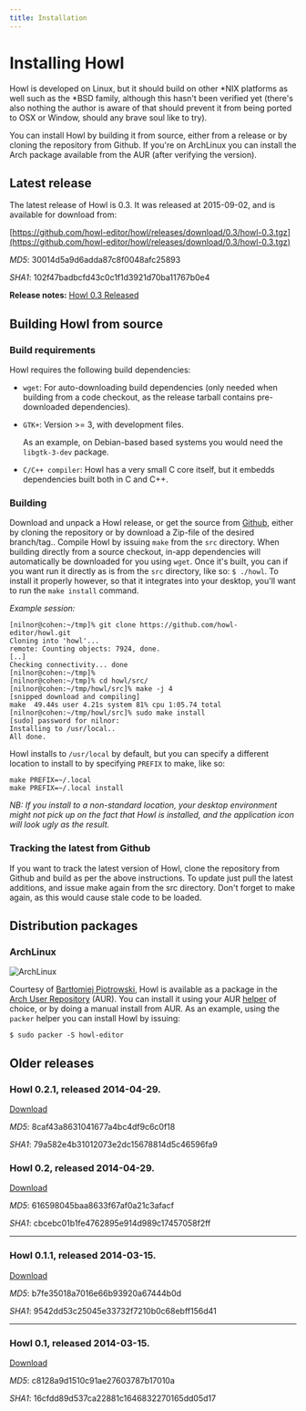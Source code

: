```yaml
---
title: Installation
---
```


# Installing Howl

Howl is developed on Linux, but it should build on other \*NIX platforms as well
such as the \*BSD family, although this hasn't been verified yet (there's also
nothing the author is aware of that should prevent it from being ported to OSX
or Window, should any brave soul like to try).

You can install Howl by building it from source, either from a release or by
cloning the repository from Github. If you're on ArchLinux you can install the
Arch package available from the AUR (after verifying the version).

## Latest release

The latest release of Howl is 0.3. It was released at 2015-09-02, and is
available for download from:

[https://github.com/howl-editor/howl/releases/download/0.3/howl-0.3.tgz](https://github.com/howl-editor/howl/releases/download/0.3/howl-0.3.tgz)

_MD5_: 30014d5a9d6adda87c8f0048afc25893

_SHA1_: 102f47badbcfd43c0c1f1d3921d70ba11767b0e4

__Release notes:__
[Howl 0.3 Released](/blog/2015/09/01/howl-0-dot-3-released.html)

## Building Howl from source

### Build requirements

Howl requires the following build dependencies:

- `wget`: For auto-downloading build dependencies (only needed when building
from a code checkout, as the release tarball contains pre-downloaded
dependencies).

- `GTK+`: Version >= 3, with development files.

  As an example, on Debian-based based systems you would need the `libgtk-3-dev` package.

- `C/C++ compiler`: Howl has a very small C core itself, but it embedds dependencies built both
  in C and C++.

### Building

Download and unpack a Howl release, or get the source from
[Github](https://github.com/howl-editor/howl), either by cloning the repository or by
download a Zip-file of the desired branch/tag.. Compile Howl by issuing `make`
from the `src` directory. When building directly from a source checkout, in-app
dependencies will automatically be downloaded for you using `wget`. Once it's
built, you can if you want run it directly as is from the `src` directory, like
so: `$ ./howl`. To install it properly however, so that it integrates into your
desktop, you'll want to run the `make install` command.

*Example session:*

```
[nilnor@cohen:~/tmp]% git clone https://github.com/howl-editor/howl.git
Cloning into 'howl'...
remote: Counting objects: 7924, done.
[..]
Checking connectivity... done
[nilnor@cohen:~/tmp]%
[nilnor@cohen:~/tmp]% cd howl/src/
[nilnor@cohen:~/tmp/howl/src]% make -j 4
[snipped download and compiling]
make  49.44s user 4.21s system 81% cpu 1:05.74 total
[nilnor@cohen:~/tmp/howl/src]% sudo make install
[sudo] password for nilnor:
Installing to /usr/local..
All done.
```

Howl installs to `/usr/local` by default, but you can specify a different location to install to
by specifying `PREFIX` to make, like so:

```shell
make PREFIX=~/.local
make PREFIX=~/.local install
```

*NB: If you install to a non-standard location, your desktop environment might
not pick up on the fact that Howl is installed, and the application icon will
look ugly as the result.*

### Tracking the latest from Github

If you want to track the latest version of Howl, clone the repository from
Github and build as per the above instructions. To update just pull the latest
additions, and issue make again from the src directory. Don't forget to make
again, as this would cause stale code to be loaded.

## Distribution packages

### ArchLinux

![ArchLinux](logos/archlinux-logo.png)

Courtesy of [Bartłomiej Piotrowski](http://bpiotrowski.pl), Howl is available as
a package in the [Arch User Repository](https://aur.archlinux.org/) (AUR). You
can install it using your AUR
[helper](https://wiki.archlinux.org/index.php/AUR_Helpers) of choice, or by
doing a manual install from AUR. As an example, using the `packer` helper you
can install Howl by issuing:

```shell
$ sudo packer -S howl-editor
```

## Older releases

### Howl 0.2.1, released 2014-04-29.

[Download](http://download.howl.io/release/howl-0.2.1.tgz)

_MD5_: 8caf43a8631041677a4bc4df9c6c0f18

_SHA1_: 79a582e4b31012073e2dc15678814d5c46596fa9

### Howl 0.2, released 2014-04-29.

[Download](http://download.howl.io/release/howl-0.2.tgz)

_MD5_: 616598045baa8633f67af0a21c3afacf

_SHA1_: cbcebc01b1fe4762895e914d989c17457058f2ff

---

### Howl 0.1.1, released 2014-03-15.

[Download](http://download.howl.io/release/howl-0.1.1.tgz)

_MD5_: b7fe35018a7016e66b93920a67444b0d

_SHA1_: 9542dd53c25045e33732f7210b0c68ebff156d41

---

### Howl 0.1, released 2014-03-15.

[Download](http://download.howl.io/release/howl-0.1.tgz)

_MD5_: c8128a9d1510c91ae27603787b17010a

_SHA1_: 16cfdd89d537ca22881c1646832270165dd05d17
